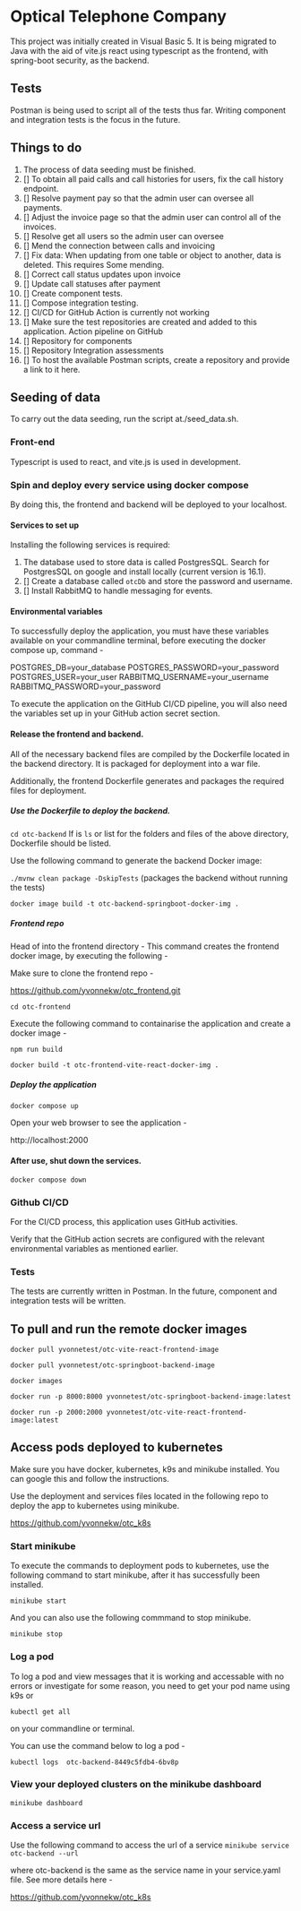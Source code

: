 # Optical Telephone Company

This project was initially created in Visual Basic 5. It is being migrated to Java with the aid of vite.js react using typescript as the frontend,
with spring-boot security, as the backend.

## Tests

Postman is being used to script all of the tests thus far. Writing component and integration tests is the focus in the future.

## Things to do

1. The process of data seeding must be finished.
2. [] To obtain all paid calls and call histories for users, fix the call history endpoint.
3. [] Resolve payment pay so that the admin user can oversee all payments.
4. [] Adjust the invoice page so that the admin user can control all of the invoices.
5. [] Resolve get all users so the admin user can oversee
6. [] Mend the connection between calls and invoicing
7. [] Fix data: When updating from one table or object to another, data is deleted. This requires Some mending.
8. [] Correct call status updates upon invoice
9. [] Update call statuses after payment
10. [] Create component tests.
11. [] Compose integration testing.
12. [] CI/CD for GitHub Action is currently not working
13. [] Make sure the test repositories are created and added to this application. Action pipeline on GitHub
14. [] Repository for components
15. [] Repository Integration assessments
16. [] To host the available Postman scripts, create a repository and provide a link to it here.

## Seeding of data

To carry out the data seeding, run the script at./seed_data.sh.

### Front-end

Typescript is used to react, and vite.js is used in development.

### Spin and deploy every service using docker compose

By doing this, the frontend and backend will be deployed to your localhost.

#### Services to set up

Installing the following services is required:

1. The database used to store data is called PostgresSQL. Search for PostgresSQL on google and install locally (current version is 16.1).
2. [] Create a database called `otcDb` and store the password and username.
3. [] Install RabbitMQ to handle messaging for events.

#### Environmental variables

To successfully deploy the application, you must have these variables available on your commandline terminal, before executing the
docker compose up, command -

POSTGRES_DB=your_database
POSTGRES_PASSWORD=your_password
POSTGRES_USER=your_user
RABBITMQ_USERNAME=your_username
RABBITMQ_PASSWORD=your_password

To execute the application on the GitHub CI/CD pipeline, you will also need the variables set up in your GitHub action secret section.

#### Release the frontend and backend.

All of the necessary backend files are compiled by the Dockerfile located in the backend directory.
It is packaged for deployment into a war file.

Additionally, the frontend Dockerfile generates and packages the required files for deployment.

##### Use the Dockerfile to deploy the backend.

`cd otc-backend`
If is `ls` or list for the folders and files of the above directory, Dockerfile should be listed.

Use the following command to generate the backend Docker image:

`./mvnw clean package -DskipTests` (packages the backend without running the tests)

`docker image build -t otc-backend-springboot-docker-img .`

##### Frontend repo

Head of into the frontend directory - This command creates the frontend docker image, by executing the following -

Make sure to clone the frontend repo -

https://github.com/yvonnekw/otc_frontend.git


`cd otc-frontend`

Execute the following command to containarise the application and create a docker image -

`npm run build`

`docker build -t otc-frontend-vite-react-docker-img .`

##### Deploy the application

`docker compose up`

Open your web browser to see the application -

http://localhost:2000

#### After use, shut down the services.

`docker compose down`

### Github CI/CD

For the CI/CD process, this application uses GitHub activities.

Verify that the GitHub action secrets are configured with the relevant environmental variables as mentioned earlier.

### Tests

The tests are currently written in Postman. In the future, component and integration tests will be written.

## To pull and run the remote docker images

`docker pull yvonnetest/otc-vite-react-frontend-image`

`docker pull yvonnetest/otc-springboot-backend-image`

`docker images`

`docker run -p 8000:8000 yvonnetest/otc-springboot-backend-image:latest`

`docker run -p 2000:2000 yvonnetest/otc-vite-react-frontend-image:latest`

## Access pods deployed to kubernetes

Make sure you have docker, kubernetes, k9s and minikube installed. You can google this and follow the instructions.

Use the deployment and services files located in the following repo to deploy the app
to kubernetes using minikube.

https://github.com/yvonnekw/otc_k8s

### Start minikube

To execute the commands to deployment pods to kubernetes, use the following command to start 
minikube, after it has successfully been installed.

`minikube start`

And you can also use the following commmand to stop minikube.

`minikube stop`

 ### Log a pod

To log a pod and view messages that it is working and accessable with no errors or investigate for some reason, you need to get your pod name using k9s or 

`kubectl get all`

on your commandline or terminal.

 You can use the command below to log a pod -

` kubectl logs  otc-backend-8449c5fdb4-6bv8p `

### View your deployed clusters on the minikube dashboard

`minikube dashboard`

### Access a service url 

Use the following command to access the url of a service
 `minikube service otc-backend --url`

where otc-backend  is the same as the service name in your service.yaml file. See more details here -

https://github.com/yvonnekw/otc_k8s